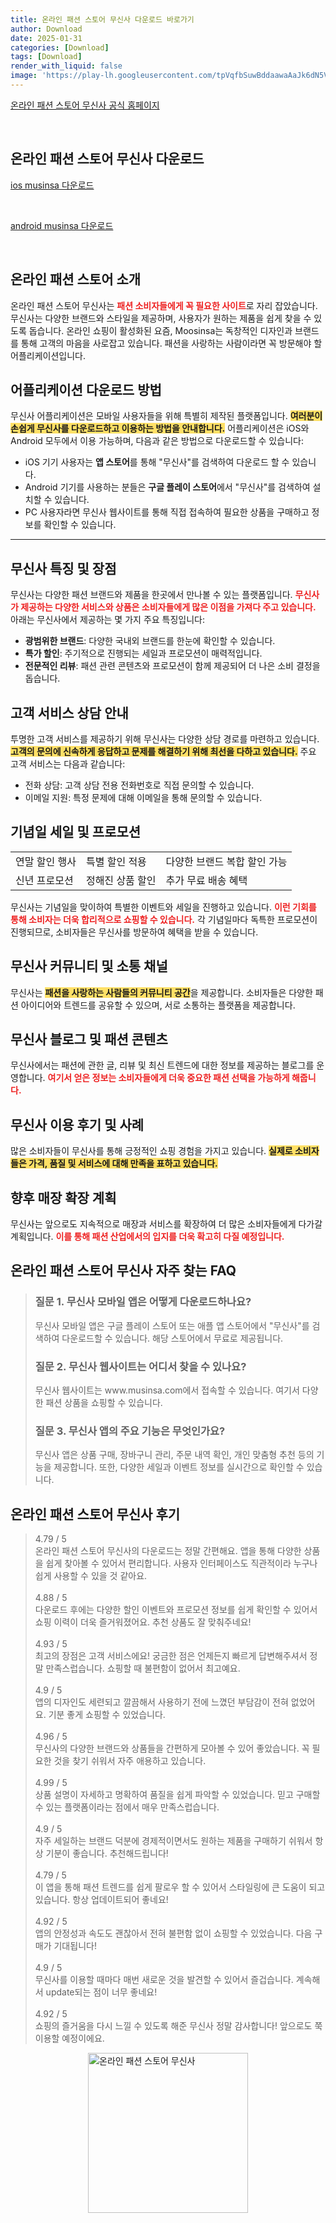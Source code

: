 ```yaml
---
title: 온라인 패션 스토어 무신사 다운로드 바로가기
author: Download
date: 2025-01-31
categories: [Download]
tags: [Download]
render_with_liquid: false
image: 'https://play-lh.googleusercontent.com/tpVqfbSuwBddaawaAaJk6dN5V33fHTYimH0kayNG9H3PicmqKEuHwVtdGsrWFqT3MSc=s256-rw'
---
```

<p><a class='click-button' title='온라인 패션 스토어 무신사' href='https://www.musinsa.com/' rel='nofollow'>온라인 패션 스토어 무신사 공식 홈페이지</a></p><br>
<h2 id='온라인 패션 스토어 무신사_다운로드'>온라인 패션 스토어 무신사 다운로드</h2>
<p><a class="click-button ios" title="musinsa 다운로드" href="https://apps.apple.com/kr/app/%EC%98%A8%EB%9D%BC%EC%9D%B8-%ED%8C%A8%EC%85%98-%EC%8A%A4%ED%86%A0%EC%96%B4-%EB%AC%B4%EC%8B%A0%EC%82%AC/id1003139529" rel="nofollow">ios musinsa 다운로드</a></p><br>
<p><a class="click-button android" title="musinsa 다운로드" href="https://play.google.comhttps://play.google.com/store/apps/details?id=com.musinsa.store" rel="nofollow">android musinsa 다운로드</a></p><br>


<h2 id='온라인_패션_스토어_소개'>온라인 패션 스토어 소개</h2>

<p>온라인 패션 스토어 무신사는 <b><span style="color: #ee2323;">패션 소비자들에게 꼭 필요한 사이트</span></b>로 자리 잡았습니다. 무신사는 다양한 브랜드와 스타일을 제공하며, 사용자가 원하는 제품을 쉽게 찾을 수 있도록 돕습니다. 온라인 쇼핑이 활성화된 요즘, Moosinsa는 독창적인 디자인과 브랜드를 통해 고객의 마음을 사로잡고 있습니다. 패션을 사랑하는 사람이라면 꼭 방문해야 할 어플리케이션입니다.</p>

<h2 id='어플리케이션_다운로드_방법'>어플리케이션 다운로드 방법</h2>

<p>무신사 어플리케이션은 모바일 사용자들을 위해 특별히 제작된 플랫폼입니다. <b><span style="background-color: #ffe066;">여러분이 손쉽게 무신사를 다운로드하고 이용하는 방법을 안내합니다.</span></b> 어플리케이션은 iOS와 Android 모두에서 이용 가능하며, 다음과 같은 방법으로 다운로드할 수 있습니다:</p>

<ul>
    <li>iOS 기기 사용자는 <b>앱 스토어</b>를 통해 "무신사"를 검색하여 다운로드 할 수 있습니다.</li>
    <li>Android 기기를 사용하는 분들은 <b>구글 플레이 스토어</b>에서 "무신사"를 검색하여 설치할 수 있습니다.</li>
    <li>PC 사용자라면 무신사 웹사이트를 통해 직접 접속하여 필요한 상품을 구매하고 정보를 확인할 수 있습니다.</li>
</ul>

<hr />

<h2 id='무신사_특징_및_장점'>무신사 특징 및 장점</h2>

<p>무신사는 다양한 패션 브랜드와 제품을 한곳에서 만나볼 수 있는 플랫폼입니다. <b><span style="color: #ee2323;">무신사가 제공하는 다양한 서비스와 상품은 소비자들에게 많은 이점을 가져다 주고 있습니다.</span></b> 아래는 무신사에서 제공하는 몇 가지 주요 특징입니다:</p>

<ul>
    <li><b>광범위한 브랜드</b>: 다양한 국내외 브랜드를 한눈에 확인할 수 있습니다.</li>
    <li><b>특가 할인</b>: 주기적으로 진행되는 세일과 프로모션이 매력적입니다.</li>
    <li><b>전문적인 리뷰</b>: 패션 관련 콘텐츠와 프로모션이 함께 제공되어 더 나은 소비 결정을 돕습니다.</li>
</ul>

<h2 id='고객_서비스_상담_안내'>고객 서비스 상담 안내</h2>

<p>투명한 고객 서비스를 제공하기 위해 무신사는 다양한 상담 경로를 마련하고 있습니다. <b><span style="background-color: #ffe066;">고객의 문의에 신속하게 응답하고 문제를 해결하기 위해 최선을 다하고 있습니다.</span></b> 주요 고객 서비스는 다음과 같습니다:</p>

<ul>
    <li>전화 상담: 고객 상담 전용 전화번호로 직접 문의할 수 있습니다.</li>
    <li>이메일 지원: 특정 문제에 대해 이메일을 통해 문의할 수 있습니다.</li>
</ul>

<h2 id='기념일_세일_및_프로모션'>기념일 세일 및 프로모션</h2>

<table>
    <tr>
        <td>연말 할인 행사</td>
        <td>특별 할인 적용</td>
        <td>다양한 브랜드 복합 할인 가능</td>
    </tr>
    <tr>
        <td>신년 프로모션</td>
        <td>정해진 상품 할인</td>
        <td>추가 무료 배송 혜택</td>
    </tr>
</table>

<p>무신사는 기념일을 맞이하여 특별한 이벤트와 세일을 진행하고 있습니다. <b><span style="color: #ee2323;">이런 기회를 통해 소비자는 더욱 합리적으로 쇼핑할 수 있습니다.</span></b> 각 기념일마다 독특한 프로모션이 진행되므로, 소비자들은 무신사를 방문하여 혜택을 받을 수 있습니다.</p>

<h2 id='무신사_커뮤니티_및_소통_채널'>무신사 커뮤니티 및 소통 채널</h2>

<p>무신사는 <b><span style="background-color: #ffe066;">패션을 사랑하는 사람들의 커뮤니티 공간</span></b>을 제공합니다. 소비자들은 다양한 패션 아이디어와 트렌드를 공유할 수 있으며, 서로 소통하는 플랫폼을 제공합니다.</p>

<h2 id='무신사_블로그_및_패션_컨텐츠'>무신사 블로그 및 패션 콘텐츠</h2>

<p>무신사에서는 패션에 관한 글, 리뷰 및 최신 트렌드에 대한 정보를 제공하는 블로그를 운영합니다. <b><span style="color: #ee2323;">여기서 얻은 정보는 소비자들에게 더욱 중요한 패션 선택을 가능하게 해줍니다.</span></b></p>

<h2 id='무신사_이용_후기_및_사례'>무신사 이용 후기 및 사례</h2>

<p>많은 소비자들이 무신사를 통해 긍정적인 쇼핑 경험을 가지고 있습니다. <b><span style="background-color: #ffe066;">실제로 소비자들은 가격, 품질 및 서비스에 대해 만족을 표하고 있습니다.</span></b></p>

<h2 id='향후_매장_확장_계획'>향후 매장 확장 계획</h2>

<p>무신사는 앞으로도 지속적으로 매장과 서비스를 확장하여 더 많은 소비자들에게 다가갈 계획입니다. <b><span style="color: #ee2323;">이를 통해 패션 산업에서의 입지를 더욱 확고히 다질 예정입니다.</span></b></p>


<h2 id='온라인 패션 스토어 무신사_자주_찾는_FAQ'>온라인 패션 스토어 무신사 자주 찾는 FAQ</h2>
<div itemscope="" itemtype="https://schema.org/FAQPage">
<blockquote>
<div itemscope="" itemprop="mainEntity" itemtype="https://schema.org/Question">
<h3 itemprop="name">질문 1. 무신사 모바일 앱은 어떻게 다운로드하나요?</h3>
<div itemscope="" itemprop="acceptedAnswer" itemtype="https://schema.org/Answer">
<span itemprop="text">
<p>무신사 모바일 앱은 구글 플레이 스토어 또는 애플 앱 스토어에서 "무신사"를 검색하여 다운로드할 수 있습니다. 해당 스토어에서 무료로 제공됩니다.</p>
</span>
</div>
</div>
<div itemscope="" itemprop="mainEntity" itemtype="https://schema.org/Question">
<h3 itemprop="name">질문 2. 무신사 웹사이트는 어디서 찾을 수 있나요?</h3>
<div itemscope="" itemprop="acceptedAnswer" itemtype="https://schema.org/Answer">
<span itemprop="text">
<p>무신사 웹사이트는 www.musinsa.com에서 접속할 수 있습니다. 여기서 다양한 패션 상품을 쇼핑할 수 있습니다.</p>
</span>
</div>
</div>
<div itemscope="" itemprop="mainEntity" itemtype="https://schema.org/Question">
<h3 itemprop="name">질문 3. 무신사 앱의 주요 기능은 무엇인가요?</h3>
<div itemscope="" itemprop="acceptedAnswer" itemtype="https://schema.org/Answer">
<span itemprop="text">
<p>무신사 앱은 상품 구매, 장바구니 관리, 주문 내역 확인, 개인 맞춤형 추천 등의 기능을 제공합니다. 또한, 다양한 세일과 이벤트 정보를 실시간으로 확인할 수 있습니다.</p>
</span>
</div>
</div>
</blockquote>
</div>
<h2 id='온라인 패션 스토어 무신사_후기'>온라인 패션 스토어 무신사 후기</h2>
<div itemscope itemtype="https://schema.org/Product">
  <blockquote>
  <div itemprop="review" itemscope itemtype="https://schema.org/Review">
      <div itemprop="reviewRating" itemscope itemtype="https://schema.org/Rating"> <span itemprop="ratingValue">4.79</span> / <span itemprop="bestRating">5</span> </div>
      <span itemprop="reviewBody">온라인 패션 스토어 무신사의 다운로드는 정말 간편해요. 앱을 통해 다양한 상품을 쉽게 찾아볼 수 있어서 편리합니다. 사용자 인터페이스도 직관적이라 누구나 쉽게 사용할 수 있을 것 같아요.</span>
  </div>
  <br>
  <div itemprop="review" itemscope itemtype="https://schema.org/Review">
      <div itemprop="reviewRating" itemscope itemtype="https://schema.org/Rating"> <span itemprop="ratingValue">4.88</span> / <span itemprop="bestRating">5</span> </div>
      <span itemprop="reviewBody">다운로드 후에는 다양한 할인 이벤트와 프로모션 정보를 쉽게 확인할 수 있어서 쇼핑 이력이 더욱 즐거워졌어요. 추천 상품도 잘 맞춰주네요!</span>
  </div>
  <br>
  <div itemprop="review" itemscope itemtype="https://schema.org/Review">
      <div itemprop="reviewRating" itemscope itemtype="https://schema.org/Rating"> <span itemprop="ratingValue">4.93</span> / <span itemprop="bestRating">5</span> </div>
      <span itemprop="reviewBody">최고의 장점은 고객 서비스에요! 궁금한 점은 언제든지 빠르게 답변해주셔서 정말 만족스럽습니다. 쇼핑할 때 불편함이 없어서 최고예요.</span>
  </div>
  <br>
  <div itemprop="review" itemscope itemtype="https://schema.org/Review">
      <div itemprop="reviewRating" itemscope itemtype="https://schema.org/Rating"> <span itemprop="ratingValue">4.9</span> / <span itemprop="bestRating">5</span> </div>
      <span itemprop="reviewBody">앱의 디자인도 세련되고 깔끔해서 사용하기 전에 느꼈던 부담감이 전혀 없었어요. 기분 좋게 쇼핑할 수 있었습니다.</span>
  </div>
  <br>
  <div itemprop="review" itemscope itemtype="https://schema.org/Review">
      <div itemprop="reviewRating" itemscope itemtype="https://schema.org/Rating"> <span itemprop="ratingValue">4.96</span> / <span itemprop="bestRating">5</span> </div>
      <span itemprop="reviewBody">무신사의 다양한 브랜드와 상품들을 간편하게 모아볼 수 있어 좋았습니다. 꼭 필요한 것을 찾기 쉬워서 자주 애용하고 있습니다.</span>
  </div>
  <br>
  <div itemprop="review" itemscope itemtype="https://schema.org/Review">
      <div itemprop="reviewRating" itemscope itemtype="https://schema.org/Rating"> <span itemprop="ratingValue">4.99</span> / <span itemprop="bestRating">5</span> </div>
      <span itemprop="reviewBody">상품 설명이 자세하고 명확하여 품질을 쉽게 파악할 수 있었습니다. 믿고 구매할 수 있는 플랫폼이라는 점에서 매우 만족스럽습니다.</span>
  </div>
  <br>
  <div itemprop="review" itemscope itemtype="https://schema.org/Review">
      <div itemprop="reviewRating" itemscope itemtype="https://schema.org/Rating"> <span itemprop="ratingValue">4.9</span> / <span itemprop="bestRating">5</span> </div>
      <span itemprop="reviewBody">자주 세일하는 브랜드 덕분에 경제적이면서도 원하는 제품을 구매하기 쉬워서 항상 기분이 좋습니다. 추천해드립니다!</span>
  </div>
  <br>
  <div itemprop="review" itemscope itemtype="https://schema.org/Review">
      <div itemprop="reviewRating" itemscope itemtype="https://schema.org/Rating"> <span itemprop="ratingValue">4.79</span> / <span itemprop="bestRating">5</span> </div>
      <span itemprop="reviewBody">이 앱을 통해 패션 트렌드를 쉽게 팔로우 할 수 있어서 스타일링에 큰 도움이 되고 있습니다. 항상 업데이트되어 좋네요!</span>
  </div>
  <br>
  <div itemprop="review" itemscope itemtype="https://schema.org/Review">
      <div itemprop="reviewRating" itemscope itemtype="https://schema.org/Rating"> <span itemprop="ratingValue">4.92</span> / <span itemprop="bestRating">5</span> </div>
      <span itemprop="reviewBody">앱의 안정성과 속도도 괜찮아서 전혀 불편함 없이 쇼핑할 수 있었습니다. 다음 구매가 기대됩니다!</span>
  </div>
  <br>
  <div itemprop="review" itemscope itemtype="https://schema.org/Review">
      <div itemprop="reviewRating" itemscope itemtype="https://schema.org/Rating"> <span itemprop="ratingValue">4.9</span> / <span itemprop="bestRating">5</span> </div>
      <span itemprop="reviewBody">무신사를 이용할 때마다 매번 새로운 것을 발견할 수 있어서 즐겁습니다. 계속해서 update되는 점이 너무 좋네요!</span>
  </div>
  <br>
  <div itemprop="review" itemscope itemtype="https://schema.org/Review">
      <div itemprop="reviewRating" itemscope itemtype="https://schema.org/Rating"> <span itemprop="ratingValue">4.92</span> / <span itemprop="bestRating">5</span> </div>
      <span itemprop="reviewBody">쇼핑의 즐거움을 다시 느낄 수 있도록 해준 무신사 정말 감사합니다! 앞으로도 쭉 이용할 예정이에요.</span>
  </div>
  </blockquote>
</div>
<figure class="image" style="display: flex; justify-content: center; align-items: center; margin: 0;"><img src="https://play-lh.googleusercontent.com/tpVqfbSuwBddaawaAaJk6dN5V33fHTYimH0kayNG9H3PicmqKEuHwVtdGsrWFqT3MSc=s256-rw" alt="온라인 패션 스토어 무신사" width="256" height="256" style="max-width: 100%; height: auto;"></figure>